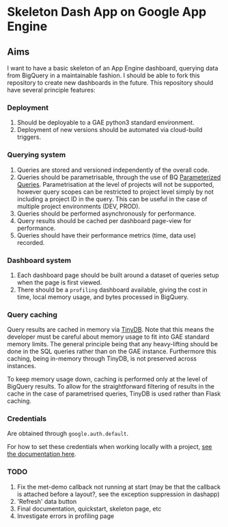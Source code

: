# Skeleton Dash App on Google App Engine

## Aims
I want to have a basic skeleton of an App Engine dashboard, querying data from
BigQuery in a maintainable fashion. I should be able to fork this repository to
create new dashboards in the future. This repository should have several
principle features:

### Deployment
1. Should be deployable to a GAE python3 standard environment.
2. Deployment of new versions should be automated via cloud-build triggers.

### Querying system
1. Queries are stored and versioned independently of the overall code.
2. Queries should be parametrisable, through the use of BQ [Parameterized
   Queries](https://cloud.google.com/bigquery/docs/parameterized-queries).
   Parametrisation at the level of projects will not be supported, however
   query scopes can be restricted to project level simply by not including
   a project ID in the query. This can be useful in the case of multiple project
   environments (DEV, PROD).
3. Queries should be performed asynchronously for performance.
4. Query results should be cached per dashboard page-view for performance.
5. Queries should have their performance metrics (time, data use) recorded.


### Dashboard system
1. Each dashboard page should be built around a dataset of queries setup
   when the page is first viewed.
2. There should be a `profiling` dashboard available, giving the cost in time,
   local memory usage, and bytes processed in BigQuery. 

### Query caching
Query results are cached in memory via
[TinyDB](https://tinydb.readthedocs.io/en/latest/). Note that this means the
developer must be careful about memory usage to fit into GAE standard memory
limits. The general principle being that any heavy-lifting should be done in the
SQL queries rather than on the GAE instance. Furthermore this caching, being
in-memory through TinyDB, is not preserved across instances.

To keep memory usage down, caching is performed only at the level of BigQuery
results. To allow for the straightforward filtering of results in the cache in
the case of parametrised queries, TinyDB is used rather than Flask caching.

### Credentials

Are obtained through `google.auth.default`.

For how to set these credentials when working locally with a project, [see the
documentation
here](https://google-auth.readthedocs.io/en/latest/reference/google.auth.html).

### TODO

1. Fix the met-demo callback not running at start (may be that the callback is
   attached before a layout?, see the exception suppression in dashapp)
2. 'Refresh' data button
3. Final documentation, quickstart, skeleton page, etc
4. Investigate errors in profiling page
